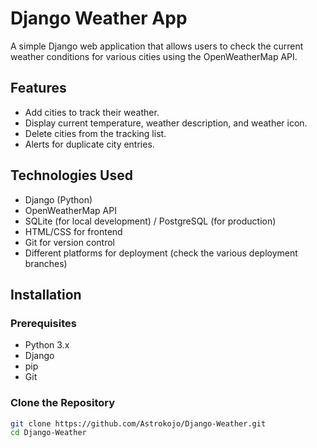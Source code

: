 # Django Weather App

A simple Django web application that allows users to check the current weather conditions for various cities using the OpenWeatherMap API.

## Features

- Add cities to track their weather.
- Display current temperature, weather description, and weather icon.
- Delete cities from the tracking list.
- Alerts for duplicate city entries.

## Technologies Used

- Django (Python)
- OpenWeatherMap API
- SQLite (for local development) / PostgreSQL (for production)
- HTML/CSS for frontend
- Git for version control
- Different platforms for deployment (check the various deployment branches)

## Installation

### Prerequisites

- Python 3.x
- Django
- pip
- Git

### Clone the Repository

```bash
git clone https://github.com/Astrokojo/Django-Weather.git
cd Django-Weather
